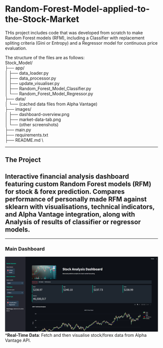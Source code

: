 # Random-Forest-Model-applied-to-the-Stock-Market

THis project includes code that was developed from scratch to make Random Forest models (RFM), including a Classifier with replacement spliting criteria (Gini or Entropy) and a Regressor model for continuous price evaluation. 

The structure of the files are as follows: \
Stock_Model/ \
├── app/ \
│   ├── data_loader.py \
│   ├── data_processor.py \
│   ├── update_visualiser.py \
│   ├── Random_Forest_Model_Classifier.py \
│   └── Random_Forest_Model_Regressor.py \
├── data/ \
│   └── (cached data files from Alpha Vantage) \
├── images/ \
│   ├── dashboard-overview.png \
│   ├── market-data-tab.png \
│   └── (other screenshots) \
├── main.py \
├── requirements.txt \
├── README.md \

---
## The Project
Interactive financial analysis dashboard featuring custom Random Forest models (RFM) for stock &amp; forex prediction. Compares performance of personally made RFM against sklearn with visualisations, technical indicators, and Alpha Vantage integration, along with Analysis of results of classifier or regressor models.
---

---
### Main Dashboard
![Main Dashboard](Stock_model/images/Front_Page.PNG)
*__Real-Time Data__: Fetch and then visualise stock/forex data from Alpha Vantage API.
